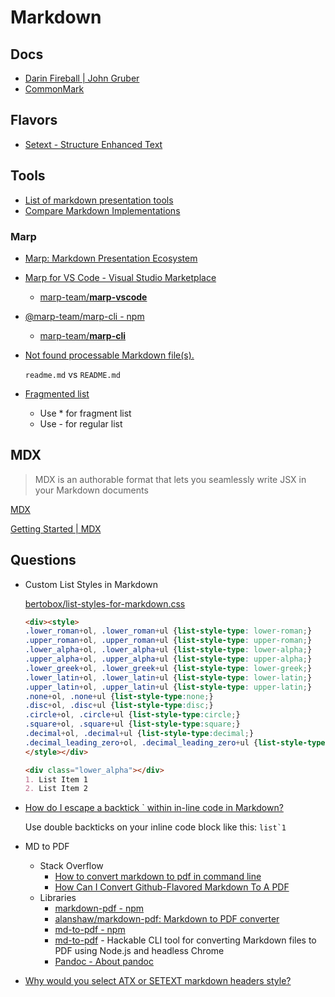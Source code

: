 # Markdown

<!-- Well this is meta -->


## Docs

* [Darin Fireball | John Gruber](https://daringfireball.net/projects/markdown/)
* [CommonMark](https://commonmark.org/help/)

## Flavors

* [Setext - Structure Enhanced Text](https://en.wikipedia.org/wiki/Setext)


## Tools

* [List of markdown presentation tools](https://gist.github.com/johnloy/27dd124ad40e210e91c70dd1c24ac8c8)
* [Compare Markdown Implementations](https://babelmark.github.io/)

### Marp

* [Marp: Markdown Presentation Ecosystem](https://marp.app/)
* [Marp for VS Code - Visual Studio Marketplace](https://marketplace.visualstudio.com/items?itemName=marp-team.marp-vscode)
  * [marp-team/**marp-vscode**](https://github.com/marp-team/marp-vscode)
* [@marp-team/marp-cli - npm](https://www.npmjs.com/package/@marp-team/marp-cli)
  * [marp-team/**marp-cli**](https://github.com/marp-team/marp-cli)

* [Not found processable Markdown file(s).](https://github.com/marp-team/marp-cli/issues/95)

   `readme.md` vs `README.md`

* [Fragmented list](https://github.com/marp-team/marpit/issues/145)

  * Use \* for fragment list
  * Use \- for regular list

## MDX

> MDX is an authorable format that lets you seamlessly write JSX in your Markdown documents


[MDX](https://mdxjs.com/)


[Getting Started | MDX](https://mdxjs.com/getting-started)

## Questions

* Custom List Styles in Markdown

    [bertobox/list-styles-for-markdown.css](https://gist.github.com/bertobox/3503850)

    ```html
    <div><style>
    .lower_roman+ol, .lower_roman+ul {list-style-type: lower-roman;}
    .upper_roman+ol, .upper_roman+ul {list-style-type: upper-roman;}
    .lower_alpha+ol, .lower_alpha+ul {list-style-type: lower-alpha;}
    .upper_alpha+ol, .upper_alpha+ul {list-style-type: upper-alpha;}
    .lower_greek+ol, .lower_greek+ul {list-style-type: lower-greek;}
    .lower_latin+ol, .lower_latin+ul {list-style-type: lower-latin;}
    .upper_latin+ol, .upper_latin+ul {list-style-type: upper-latin;}
    .none+ol, .none+ul {list-style-type:none;}
    .disc+ol, .disc+ul {list-style-type:disc;}
    .circle+ol, .circle+ul {list-style-type:circle;}
    .square+ol, .square+ul {list-style-type:square;}
    .decimal+ol, .decimal+ul {list-style-type:decimal;}
    .decimal_leading_zero+ol, .decimal_leading_zero+ul {list-style-type:decimal-leading-zero;}
    </style></div>
    ```

    ```md
    <div class="lower_alpha"></div>
    1. List Item 1
    2. List Item 2
    ```


* [How do I escape a backtick ` within in-line code in Markdown?](https://meta.stackexchange.com/q/82718/209031)

   Use double backticks on your inline code block like this: ``list`1``

* MD to PDF

  * Stack Overflow
    * [How to convert markdown to pdf in command line](https://stackoverflow.com/q/48821981/1366033)
    * [How Can I Convert Github-Flavored Markdown To A PDF](https://superuser.com/q/689056/180163)
  * Libraries
    * [markdown-pdf - npm](https://www.npmjs.com/package/markdown-pdf)
    * [alanshaw/markdown-pdf: Markdown to PDF converter](https://github.com/alanshaw/markdown-pdf)
    * [md-to-pdf - npm](https://www.npmjs.com/package/md-to-pdf)
    * [md-to-pdf](https://github.com/simonhaenisch/md-to-pdf#readme) - Hackable CLI tool for converting Markdown files to PDF using Node.js and headless Chrome
    * [Pandoc - About pandoc](https://pandoc.org/)

* [Why would you select ATX or SETEXT markdown headers style?](https://stackoverflow.com/q/56350341/1366033)
